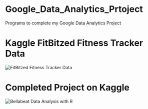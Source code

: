 # Google_Data_Analytics_Prtoject
Programs to complete my Google Data Analytics Project

# Kaggle FitBitzed Fitness Tracker Data
![FitBitzed Fitness Tracker Data]((https://www.kaggle.com/datasets/arashnic/fitbit))

# Completed Project on Kaggle
![Bellabeat Data Analysis with R](([https://www.kaggle.com/datasets/arashnic/fitbit](https://www.kaggle.com/code/michaelcintolo/bellabeat-data-analysis-with-r)))

<!---
mike-cintolo/mike-cintolo is a ✨ special ✨ repository because its `README.md` (this file) appears on your GitHub profile.
You can click the Preview link to take a look at your changes.
--->
